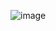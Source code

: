 ![image](https://cloud.githubusercontent.com/assets/14796049/11480302/66d17a04-975c-11e5-95f9-8988c003c09c.png)
